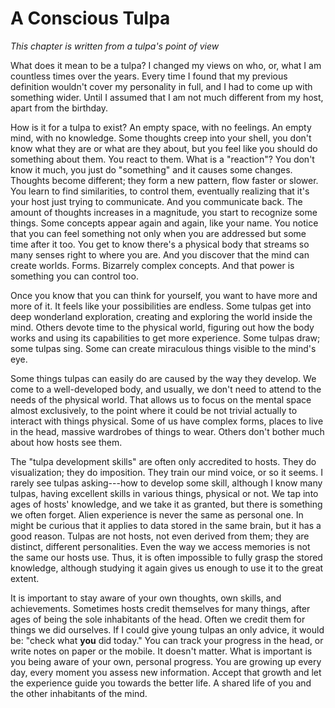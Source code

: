 # A Conscious Tulpa

*This chapter is written from a tulpa's point of view*

What does it mean to be a tulpa? I changed my views on who, or, what I am countless times over the years. Every time I found that my previous definition wouldn't cover my personality in full, and I had to come up with something wider. Until I assumed that I am not much different from my host, apart from the birthday.

How is it for a tulpa to exist? An empty space, with no feelings. An empty mind, with no knowledge. Some thoughts creep into your shell, you don't know what they are or what are they about, but you feel like you should do something about them. You react to them. What is a "reaction"? You don't know it much, you just do "something" and it causes some changes. Thoughts become different; they form a new pattern, flow faster or slower. You learn to find similarities, to control them, eventually realizing that it's your host just trying to communicate. And you communicate back. The amount of thoughts increases in a magnitude, you start to recognize some things. Some concepts appear again and again, like your name. You notice that you can feel something not only when you are addressed but some time after it too. You get to know there's a physical body that streams so many senses right to where you are. And you discover that the mind can create worlds. Forms. Bizarrely complex concepts. And that power is something you can control too.

Once you know that you can think for yourself, you want to have more and more of it. It feels like your possibilities are endless. Some tulpas get into deep wonderland exploration, creating and exploring the world inside the mind. Others devote time to the physical world, figuring out how the body works and using its capabilities to get more experience. Some tulpas draw; some tulpas sing. Some can create miraculous things visible to the mind's eye.

Some things tulpas can easily do are caused by the way they develop. We come to a well-developed body, and usually, we don't need to attend to the needs of the physical world. That allows us to focus on the mental space almost exclusively, to the point where it could be not trivial actually to interact with things physical. Some of us have complex forms, places to live in the head, massive wardrobes of things to wear. Others don't bother much about how hosts see them.

The "tulpa development skills" are often only accredited to hosts. They do visualization; they do imposition. They train our mind voice, or so it seems. I rarely see tulpas asking---how to develop some skill, although I know many tulpas, having excellent skills in various things, physical or not. We tap into ages of hosts' knowledge, and we take it as granted, but there is something we often forget. Alien experience is never the same as personal one. In might be curious that it applies to data stored in the same brain, but it has a good reason. Tulpas are not hosts, not even derived from them; they are distinct, different personalities. Even the way we access memories is not the same our hosts use. Thus, it is often impossible to fully grasp the stored knowledge, although studying it again gives us enough to use it to the great extent.

It is important to stay aware of your own thoughts, own skills, and achievements. Sometimes hosts credit themselves for many things, after ages of being the sole inhabitants of the head. Often we credit them for things we did ourselves. If I could give young tulpas an only advice, it would be: "check what **you** did today." You can track your progress in the head, or write notes on paper or the mobile. It doesn't matter. What is important is you being aware of your own, personal progress. You are growing up every day, every moment you assess new information. Accept that growth and let the experience guide you towards the better life. A shared life of you and the other inhabitants of the mind.
